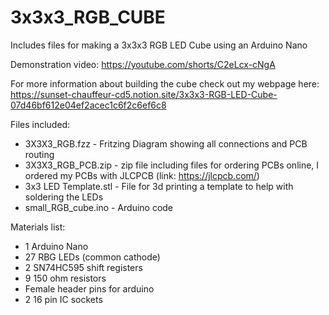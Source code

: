 # 3x3x3_RGB_CUBE
Includes files for making a 3x3x3 RGB LED Cube using an Arduino Nano

Demonstration video: https://youtube.com/shorts/C2eLcx-cNgA       

For more information about building the cube check out my webpage here:     
https://sunset-chauffeur-cd5.notion.site/3x3x3-RGB-LED-Cube-07d46bf612e04ef2acec1c6f2c6ef6c8

Files included:
- 3X3X3_RGB.fzz - Fritzing Diagram showing all connections and PCB routing
- 3X3X3_RGB_PCB.zip - zip file including files for ordering PCBs online, I ordered my PCBs with JLCPCB (link: https://jlcpcb.com/)
- 3x3 LED Template.stl - File for 3d printing a template to help with soldering the LEDs
- small_RGB_cube.ino - Arduino code

Materials list:
- 1 Arduino Nano
- 27 RBG LEDs (common cathode)
- 2 SN74HC595 shift registers
- 9 150 ohm resistors
- Female header pins for arduino
- 2 16 pin IC sockets

  
